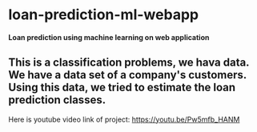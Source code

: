 # loan-prediction-ml-webapp
#### Loan prediction using machine learning on web application
## This is a classification problems, we hava data. We have a data set of a company's customers. Using this data, we tried to estimate the loan prediction classes.
Here is youtube video link of project: https://youtu.be/Pw5mfb_HANM



